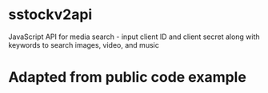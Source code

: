 # sstockv2api
JavaScript API for media search - input client ID and client secret along with keywords to search images, video, and music

# Adapted from public code example
